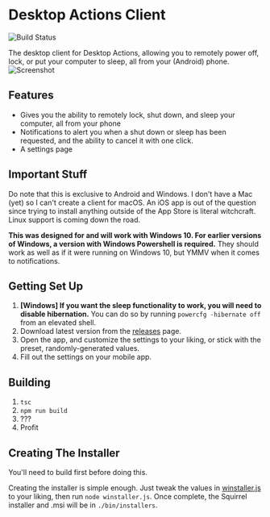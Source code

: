 # Desktop Actions Client
![Build Status](https://github.com/CominAtYou/DesktopActionsClient/actions/workflows/build.yml/badge.svg)

The desktop client for Desktop Actions, allowing you to remotely power off, lock, or put your computer to sleep, all from your (Android) phone.
![Screenshot](https://i.imgur.com/hdAqOHV.png)
## Features
- Gives you the ability to remotely lock, shut down, and sleep your computer, all from your phone
- Notifications to alert you when a shut down or sleep has been requested, and the ability to cancel it with one click.
- A settings page
## Important Stuff
Do note that this is exclusive to Android and Windows. I don't have a Mac (yet) so I can't create a client for macOS. An iOS app is out of the question since trying to install anything outside of the App Store is literal witchcraft. Linux support is coming down the road.

**This was designed for and will work with Windows 10. For earlier versions of Windows, a version with Windows Powershell is required.** They should work as well as if it were running on Windows 10, but YMMV when it comes to notifications.
## Getting Set Up
1. **[Windows] If you want the sleep functionality to work, you will need to disable hibernation.** You can do so by running `powercfg -hibernate off` from an elevated shell.
2. Download latest version from the [releases](https://github.com/CominAtYou/DesktopActionsClient/releases/latest) page.
3. Open the app, and customize the settings to your liking, or stick with the preset, randomly-generated values.
4. Fill out the settings on your mobile app.
## Building
1. `tsc`
2. `npm run build`
3. ???
4. Profit
## Creating The Installer
You'll need to build first before doing this.

Creating the installer is simple enough. Just tweak the values in [winstaller.js](https://github.com/CominAtYou/DesktopActionsClient/blob/master/winstaller.js) to your liking, then run `node winstaller.js`. Once complete, the Squirrel installer and .msi will be in `./bin/installers`.
